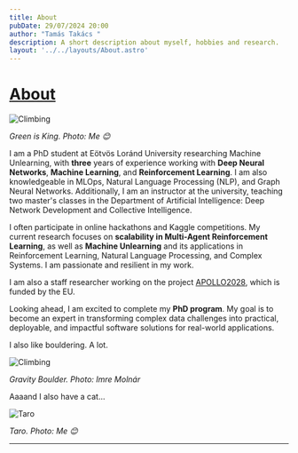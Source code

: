 ```yaml
---
title: About
pubDate: 29/07/2024 20:00
author: "Tamás Takács "
description: A short description about myself, hobbies and research.
layout: '../../layouts/About.astro'
---
```


# <u> About </u>


<div class="flex justify-center">
  <img src="/assets/about/bigme.png" alt="Climbing"/>
</div>


*Green is King. Photo: <span class="font-extrabold">Me 😊</span>*

I am a PhD student at Eötvös Loránd University researching Machine Unlearning, with **three** years of experience working with **Deep Neural Networks**, **Machine Learning**, and **Reinforcement Learning**. I am also knowledgeable in MLOps, Natural Language Processing (NLP), and Graph Neural Networks. Additionally, I am an instructor at the university, teaching two master's classes in the Department of Artificial Intelligence: Deep Network Development and Collective Intelligence.

I often participate in online hackathons and Kaggle competitions. My current research focuses on **scalability in Multi-Agent Reinforcement Learning**, as well as **Machine Unlearning** and its applications in Reinforcement Learning, Natural Language Processing, and Complex Systems. I am passionate and resilient in my work.

I am also a staff researcher working on the project [APOLLO2028](https://www.apollo-2028.eu/), which is funded by the EU.

Looking ahead, I am excited to complete my **PhD program**. My goal is to become an expert in transforming complex data challenges into practical, deployable, and impactful software solutions for real-world applications.

I also like bouldering. A lot.

<div class="flex justify-center">
  <img src="/assets/about/climbing.jpg" alt="Climbing"/>
</div>

*Gravity Boulder. Photo: <span class="font-extrabold">Imre Molnár</span>*

Aaaand I also have a cat...

<div class="flex justify-center">
  <img loading="eager" src="/assets/about/taro.jpg" alt="Taro"/>
</div>

*Taro. Photo: <span class="font-extrabold">Me 😊</span>*

<hr class="border-1 border-t border-tcotta dark:border-dark-tcotta my-0" />


<script>
  window.addEventListener('DOMContentLoaded', function () {
    document.querySelectorAll('img').forEach(img => {
      img.src = img.src;
    });
  });
</script>